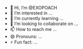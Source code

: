 - 👋 Hi, I’m @EXOPOACH
- 👀 I’m interested in ...
- 🌱 I’m currently learning ...
- 💞️ I’m looking to collaborate on ...
- 📫 How to reach me ...
- 😄 Pronouns: ...
- ⚡ Fun fact: ...

<!---
EXOPOACH/EXOPOACH is a ✨ special ✨ repository because its `README.md` (this file) appears on your GitHub profile.
You can click the Preview link to take a look at your changes.
--->
